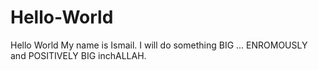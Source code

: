 # Hello-World
Hello World
My name is Ismail.
I will do something BIG ... ENROMOUSLY and POSITIVELY BIG inchALLAH.
